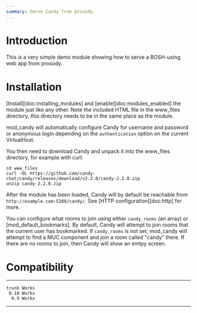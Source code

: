 ```yaml
---
summary: Serve Candy from prosody
...
```


Introduction
============

This is a very simple demo module showing how to serve a BOSH-using web
app from prosody.

Installation
============

[Install][doc:installing\_modules] and [enable][doc:modules\_enabled]
the module just like any other. Note the included HTML file in the
www\_files directory, this directory needs to be in the same place as
the module.

mod\_candy will automatically configure Candy for username and password
or anonymous login depending on the `authentication` option on the
current VirtualHost.

You then need to download Candy and unpack it into the www\_files
directory, for example with curl:

    cd www_files
    curl -OL https://github.com/candy-chat/candy/releases/download/v2.2.0/candy-2.2.0.zip
    unzip candy-2.2.0.zip

After the module has been loaded, Candy will by default be reachable
from `http://example.com:5280/candy/`. See [HTTP configuration][doc:http]
for more.

You can configure what rooms to join using either `candy_rooms` (an
array) or [mod\_default\_bookmarks]. By default, Candy will attempt to
join rooms that the current user has bookmarked.
If `candy_rooms` is not set, mod\_candy will attempt to find a MUC
component and join a room called "candy" there.  If there are no rooms
to join, then Candy will show an emtpy screen.

Compatibility
=============

  ------- -------
    trunk Works
     0.10 Works
      0.9 Works
  ------- -------
